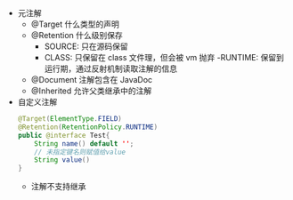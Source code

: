 - 元注解
  - @Target 什么类型的声明
  - @Retention 什么级别保存
    - SOURCE: 只在源码保留
    - CLASS: 只保留在 class 文件理，但会被 vm 抛弃
      -RUNTIME: 保留到运行期，通过反射机制读取注解的信息
  - @Document 注解包含在 JavaDoc
  - @Inherited 允许父类继承中的注解
- 自定义注解
  ```java
  @Target(ElementType.FIELD)
  @Retention(RetentionPolicy.RUNTIME)
  public @interface Test{
      String name() default '';
      // 未指定键名则赋值给value
      String value()
  }
  ```
  - 注解不支持继承
